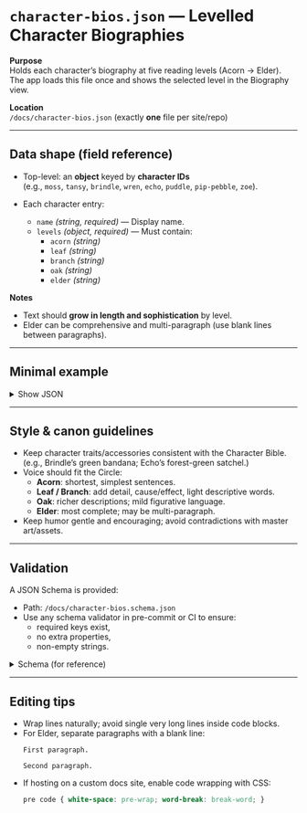 # `character-bios.json` — Levelled Character Biographies

**Purpose**  
Holds each character’s biography at five reading levels (Acorn → Elder).  
The app loads this file once and shows the selected level in the Biography view.

**Location**  
`/docs/character-bios.json` (exactly **one** file per site/repo)

---

## Data shape (field reference)

- Top-level: an **object** keyed by **character IDs**  
  (e.g., `moss`, `tansy`, `brindle`, `wren`, `echo`, `puddle`, `pip-pebble`, `zoe`).

- Each character entry:
  - `name` *(string, required)* — Display name.
  - `levels` *(object, required)* — Must contain:
    - `acorn` *(string)*
    - `leaf` *(string)*
    - `branch` *(string)*
    - `oak` *(string)*
    - `elder` *(string)*

**Notes**
- Text should **grow in length and sophistication** by level.  
- Elder can be comprehensive and multi-paragraph (use blank lines between paragraphs).

---

## Minimal example

<details><summary>Show JSON</summary>

```json
{
  "moss": {
    "name": "Moss",
    "levels": {
      "acorn": "Moss is a hedgehog. He is shy but brave.",
      "leaf": "Moss watches closely and notices small clues.",
      "branch": "Observant and steady, Moss often spots what others miss.",
      "oak": "Moss has learned to turn quiet into strength.",
      "elder": "Moss’s small, careful choices add up to real leadership."
    }
  }
}
```
</details>

---

## Style & canon guidelines

- Keep character traits/accessories consistent with the Character Bible.  
  (e.g., Brindle’s green bandana; Echo’s forest-green satchel.)
- Voice should fit the Circle:
  - **Acorn**: shortest, simplest sentences.
  - **Leaf / Branch**: add detail, cause/effect, light descriptive words.
  - **Oak**: richer descriptions; mild figurative language.
  - **Elder**: most complete; may be multi-paragraph.
- Keep humor gentle and encouraging; avoid contradictions with master art/assets.

---

## Validation

A JSON Schema is provided:

- Path: `/docs/character-bios.schema.json`
- Use any schema validator in pre-commit or CI to ensure:
  - required keys exist,
  - no extra properties,
  - non-empty strings.

<details><summary>Schema (for reference)</summary>

```json
{
  "$schema": "https://json-schema.org/draft/2020-12/schema",
  "title": "Willowbrook Character Bios",
  "type": "object",
  "additionalProperties": false,
  "patternProperties": {
    "^[a-z0-9-]+$": {
      "type": "object",
      "required": ["name", "levels"],
      "additionalProperties": false,
      "properties": {
        "name": { "type": "string", "minLength": 1 },
        "levels": {
          "type": "object",
          "required": ["acorn","leaf","branch","oak","elder"],
          "additionalProperties": false,
          "properties": {
            "acorn":  { "type": "string", "minLength": 1 },
            "leaf":   { "type": "string", "minLength": 1 },
            "branch": { "type": "string", "minLength": 1 },
            "oak":    { "type": "string", "minLength": 1 },
            "elder":  { "type": "string", "minLength": 1 }
          }
        }
      }
    }
  }
}
```
</details>

---

## Editing tips

- Wrap lines naturally; avoid single very long lines inside code blocks.
- For Elder, separate paragraphs with a blank line:
  ```
  First paragraph.

  Second paragraph.
  ```
- If hosting on a custom docs site, enable code wrapping with CSS:
  ```css
  pre code { white-space: pre-wrap; word-break: break-word; }
  ```
